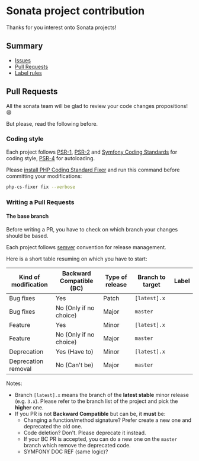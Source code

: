 # Sonata project contribution

Thanks for you interest onto Sonata projects!

## Summary

* [Issues]()
* [Pull Requests](#pull-requests)
* [Label rules]()

## Pull Requests

All the sonata team will be glad to review your code changes propositions! :smile:

But please, read the following before.

### Coding style

Each project follows [PSR-1](http://www.php-fig.org/psr/psr-1/), [PSR-2](http://www.php-fig.org/psr/psr-2/)
and [Symfony Coding Standards](http://symfony.com/doc/current/contributing/code/standards.html) for coding style,
[PSR-4](http://www.php-fig.org/psr/psr-4/) for autoloading.

Please [install PHP Coding Standard Fixer](http://cs.sensiolabs.org/#installation)
and run this command before committing your modifications:

```bash
php-cs-fixer fix --verbose
```

### Writing a Pull Requests

#### The base branch

Before writing a PR, you have to check on which branch your changes should be based.

Each project follows [semver](http://semver.org/) convention for release management.

Here is a short table resuming on which you have to start:

Kind of modification | Backward Compatible (BC) | Type of release | Branch to target | Label |
-------------------- | ------------------------ | --------------- | ---------------- | ----- |
Bug fixes            | Yes                      | Patch           | `[latest].x`     | |
Bug fixes            | No (Only if no choice)   | Major           | `master`         | |
Feature              | Yes                      | Minor           | `[latest].x`     | |
Feature              | No (Only if no choice)   | Major           | `master`         | |
Deprecation          | Yes (Have to)            | Minor           | `[latest].x`     | |
Deprecation removal  | No (Can't be)            | Major           | `master`         | |

Notes:
  * Branch `[latest].x` means the branch of the **latest stable** minor release (e.g. `3.x`).
  Please refer to the branch list of the project and pick the **higher** one.
  * If you PR is not **Backward Compatible** but can be, it **must** be:
    * Changing a function/method signature? Prefer create a new one and deprecated the old one.
    * Code deletion? Don't. Please deprecate it instead.
    * If your BC PR is accepted, you can do a new one on the `master` branch which remove the deprecated code.
    * SYMFONY DOC REF (same logic)?
